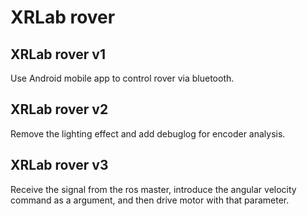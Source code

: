 # XRLab rover

## XRLab rover v1
Use Android mobile app to control rover via bluetooth.
## XRLab rover v2
Remove the lighting effect and add debuglog for encoder analysis.
## XRLab rover v3
Receive the signal from the ros master, introduce the angular velocity command as a argument, and then drive motor with that parameter.